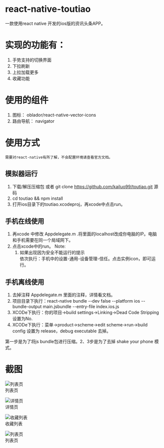 # react-native-toutiao
一款使用react native 开发的ios版的资讯头条APP。

# 实现的功能有：

1. 手势支持的切换界面
2. 下拉刷新
3. 上拉加载更多
4. 收藏功能

# 使用的组件

1. 图标： oblador/react-native-vector-icons
2. 路由导航： navigator

# 使用方式

    需要对react-native有所了解，不会配置环境请查看官方文档。

## 模拟器运行
1. 下载/解压压缩包 或者 git clone https://github.com/kailuo99/toutiao.git 源码
2. cd toutiao && npm install
3. 打开ios目录下的toutiao.xcodeproj，再xcode中点击run。

## 手机在线使用
1. 再xcode 中修改 Appdelegate.m .将里面的localhost改成你电脑的IP。电脑和手机需要在同一个局域网下。
2. 点击xcode中的run。
Note:
    1. 如果出现因为安全不能运行的提示  
    依次执行：手机中的设置-通用-设备管理-信任。点击实例icon，即可运行。

## 手机离线使用
1. 去掉注释 Appdelegate.m 里面的注释，详情看文档。
2. 项目目录下执行：react-native bundle --dev false --platform ios --bundle-output main.jsbundle --entry-file index.ios.js
3. XCODe下执行：你的项目->build settings->Linking->Dead Code Stripping设置为No.
4. XCODe下执行：菜单->product->scheme->edit scheme->run->build config 设置为 release，debug executable 去掉。

第一步是为了将js bundle包进行压缩。2、3步是为了去掉 shake your phone 模式。

# 截图

![列表页](http://7xpkii.com1.z0.glb.clouddn.com/demo1.png)  
列表页  

![详情页](http://7xpkii.com1.z0.glb.clouddn.com/demo2.png)  
详情页    

![收藏列表](http://7xpkii.com1.z0.glb.clouddn.com/demo3.png)  
收藏列表  

![列表页](http://7xpkii.com1.z0.glb.clouddn.com/demo4.png)  
列表页   
